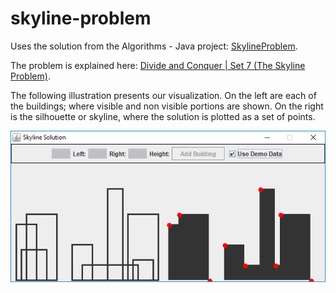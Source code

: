 # skyline-problem

Uses the solution from the Algorithms - Java project: [SkylineProblem](https://github.com/TheAlgorithms/Java/tree/master/SkylineProblem).

The problem is explained here: [Divide and Conquer | Set 7 (The Skyline Problem)](https://www.geeksforgeeks.org/divide-and-conquer-set-7-the-skyline-problem/).

The following illustration presents our visualization. On the left are each of the buildings; where visible and non visible portions are shown. On the right is the silhouette or skyline, where the solution is plotted as a set of points.

![Example](images/demo.png)
